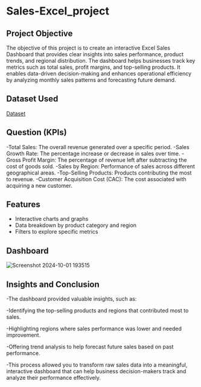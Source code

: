# Sales-Excel_project

## Project Objective

The objective of this project is to create an interactive Excel Sales Dashboard that provides clear insights into sales performance, product trends, and regional distribution. The dashboard helps businesses track key metrics such as total sales, profit margins, and top-selling products. It enables data-driven decision-making and enhances operational efficiency by analyzing monthly sales patterns and forecasting future demand.

## Dataset Used

<a href="https://github.com/shivanipati/Sale---Excel_project/blob/main/Sales-Dashboard-practice.xlsx">Dataset<a/>

## Question (KPIs)

-Total Sales: The overall revenue generated over a specific period.
-Sales Growth Rate: The percentage increase or decrease in sales over time.
-Gross Profit Margin: The percentage of revenue left after subtracting the cost of goods sold.
-Sales by Region: Performance of sales across different geographical areas.
-Top-Selling Products: Products contributing the most to revenue.
-Customer Acquisition Cost (CAC): The cost associated with acquiring a new customer.

## Features
- Interactive charts and graphs
- Data breakdown by product category and region
- Filters to explore specific metrics
  
## Dashboard

![Screenshot 2024-10-01 193515](https://github.com/user-attachments/assets/b0a9ced0-e1d2-4e0f-8f2e-d31b4d99fdb7)

## Insights and Conclusion

-The dashboard provided valuable insights, such as:

-Identifying the top-selling products and regions that contributed most to sales.

-Highlighting regions where sales performance was lower and needed improvement.

-Offering trend analysis to help forecast future sales based on past performance.

-This process allowed you to transform raw sales data into a meaningful, interactive dashboard that can help business decision-makers track and analyze their performance effectively.





  
